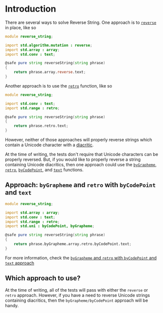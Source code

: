 # Introduction

There are several ways to solve Reverse String.
One approach is to [`reverse`][reverse] in place, like so

```d
module reverse_string;

import std.algorithm.mutation : reverse;
import std.array : array;
import std.conv : text;

@safe pure string reverseString(string phrase)
{
    return phrase.array.reverse.text;
}
```

Another approach is to use the [`retro`][retro] function, like so

```d
module reverse_string;

import std.conv : text;
import std.range : retro;

@safe pure string reverseString(string phrase)
{
    return phrase.retro.text;
}
```

However, neither of those approaches will properly reverse strings which contain a Unicode character with a [diacritic][diacritic].

At the time of writing, the tests don't require that Unicode characters can be properly reversed.
But, if you would like to properly reverse a string containing Unicode diacritics, then one approach could use the
[`byGrapheme`][bygrapheme], [`retro`][retro], [`byCodePoint`][bycodepoint], and [`text`][text] functions.


## Approach: `byGrapheme` and `retro` with `byCodePoint` and `text`

```d
module reverse_string;

import std.array : array;
import std.conv : text;
import std.range : retro;
import std.uni : byCodePoint, byGrapheme;

@safe pure string reverseString(string phrase)
{
    return phrase.byGrapheme.array.retro.byCodePoint.text;
}
```

For more information, check the [`byGrapheme` and `retro` with `byCodePoint` and `text` approach][approach-bygrapheme-retro-bycodepoint-text]

## Which approach to use?

At the time of writing, all of the tests will pass with either the `reverse` or `retro` approach.
However, if you have a need to reverse Unicode strings containing diacritics, then the `byGrapheme/byCodePoint` approach will be handy.

[reverse]: https://dlang.org/phobos/std_algorithm_mutation.html#reverse
[retro]: https://dlang.org/phobos/std_range.html#retro
[diacritic]: https://en.wikipedia.org/wiki/Diacritic
[bygrapheme]: https://dlang.org/phobos/std_uni.html#byGrapheme
[bycodepoint]: https://dlang.org/phobos/std_uni.html#byCodePoint
[text]: https://dlang.org/phobos/std_conv.html#text
[approach-bygrapheme-retro-bycodepoint-text]: https://exercism.org/tracks/d/exercises/reverse-string/approaches/bygrapheme-retro-bycodepoint-text

